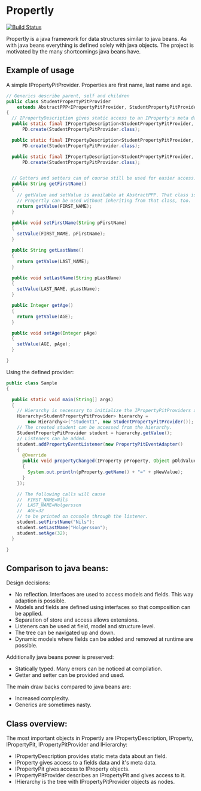 Propertly
=========

[![Build Status](https://travis-ci.org/jboesl/propertly.svg?branch=master)](https://travis-ci.org/jboesl/propertly)

Propertly is a java framework for data structures similar to java beans. As with java beans everything is defined solely with java objects.
The project is motivated by the many shortcomings java beans have.

Example of usage
----------------

A simple IPropertyPitProvider. Properties are first name, last name and age.
```java
// Generics describe parent, self and children
public class StudentPropertyPitProvider 
    extends AbstractPPP<IPropertyPitProvider, StudentPropertyPitProvider, Object>
{
  // IPropertyDescription gives static access to an IProperty's meta data like name and type.
  public static final IPropertyDescription<StudentPropertyPitProvider, String> FIRST_NAME =
      PD.create(StudentPropertyPitProvider.class);

  public static final IPropertyDescription<StudentPropertyPitProvider, String> LAST_NAME =
      PD.create(StudentPropertyPitProvider.class);

  public static final IPropertyDescription<StudentPropertyPitProvider, Integer> AGE =
      PD.create(StudentPropertyPitProvider.class);


  // Getters and setters can of course still be used for easier access. 
  public String getFirstName()
  {
    // getValue and setValue is available at AbstractPPP. That class is used for easier access. 
    // Propertly can be used without inheriting from that class, too.
    return getValue(FIRST_NAME);
  }

  public void setFirstName(String pFirstName)
  {
    setValue(FIRST_NAME, pFirstName);
  }

  public String getLastName()
  {
    return getValue(LAST_NAME);
  }

  public void setLastName(String pLastName)
  {
    setValue(LAST_NAME, pLastName);
  }

  public Integer getAge()
  {
    return getValue(AGE);
  }

  public void setAge(Integer pAge)
  {
    setValue(AGE, pAge);
  }

}
```

Using the defined provider:
```java
public class Sample
{

  public static void main(String[] args)
  {
    // Hierarchy is necessary to initialize the IPropertyPitProviders and for advanced features.
    Hierarchy<StudentPropertyPitProvider> hierarchy =
        new Hierarchy<>("student1", new StudentPropertyPitProvider());
    // The created student can be accessed from the hierarchy.
    StudentPropertyPitProvider student = hierarchy.getValue();
    // Listeners can be added.
    student.addPropertyEventListener(new PropertyPitEventAdapter()
    {
      @Override
      public void propertyChanged(IProperty pProperty, Object pOldValue, Object pNewValue)
      {
        System.out.println(pProperty.getName() + "=" + pNewValue);
      }
    });

    // The following calls will cause
    //  FIRST_NAME=Nils
    //  LAST_NAME=Holgersson
    //  AGE=32
    // to be printed on console through the listener.
    student.setFirstName("Nils");
    student.setLastName("Holgersson");
    student.setAge(32);
  }

}
```


Comparison to java beans:
--------------------------

Design decisions:

- No reflection. Interfaces are used to access models and fields. This way adaption is possible.
- Models and fields are defined using interfaces so that composition can be applied.
- Separation of store and access allows extensions.
- Listeners can be used at field, model and structure level.
- The tree can be navigated up and down.
- Dynamic models where fields can be added and removed at runtime are possible.


Additionally java beans power is preserved:

- Statically typed. Many errors can be noticed at compilation.
- Getter and setter can be provided and used.


The main draw backs compared to java beans are:

- Increased complexity.
- Generics are sometimes nasty.


Class overview:
---------------

The most important objects in Propertly are IPropertyDescription, IProperty, IPropertyPit, IPropertyPitProvider and IHierarchy:

- IPropertyDescription provides static meta data about an field.
- IProperty gives access to a fields data and it's meta data.
- IPropertyPit gives access to IProperty objects.
- IPropertyPitProvider describes an IPropertyPit and gives access to it.
- IHierarchy is the tree with IPropertyPitProvider objects as nodes.
